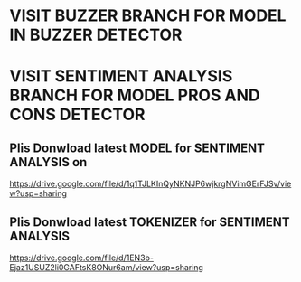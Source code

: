 # VISIT BUZZER BRANCH FOR MODEL IN BUZZER DETECTOR


# VISIT SENTIMENT ANALYSIS BRANCH FOR MODEL PROS AND CONS DETECTOR

## Plis Donwload latest MODEL for SENTIMENT ANALYSIS on

https://drive.google.com/file/d/1q1TJLKInQyNKNJP6wjkrgNVimGErFJSv/view?usp=sharing


## Plis Donwload latest TOKENIZER for SENTIMENT ANALYSIS

https://drive.google.com/file/d/1EN3b-Ejaz1USUZ2li0GAFtsK8ONur6am/view?usp=sharing
